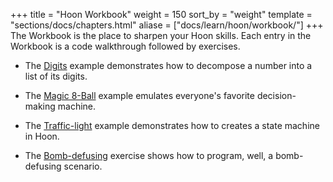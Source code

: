 +++
title = "Hoon Workbook"
weight = 150
sort_by = "weight"
template = "sections/docs/chapters.html"
aliase = ["docs/learn/hoon/workbook/"]
+++
The Workbook is the place to sharpen your Hoon skills. Each entry in the
Workbook is a code walkthrough followed by exercises.

- The [Digits](@/docs/tutorials/hoon/workbook/digits.md) example demonstrates how to decompose a number into a list of its digits.

- The [Magic 8-Ball](@/docs/tutorials/hoon/workbook/eightball.md) example emulates everyone's favorite decision-making machine.

- The [Traffic-light](@/docs/tutorials/hoon/workbook/traffic-light.md) example demonstrates how to creates a state machine in Hoon.

- The [Bomb-defusing](@/docs/tutorials/hoon/workbook/bomb.md) exercise shows how to program, well, a bomb-defusing scenario.
